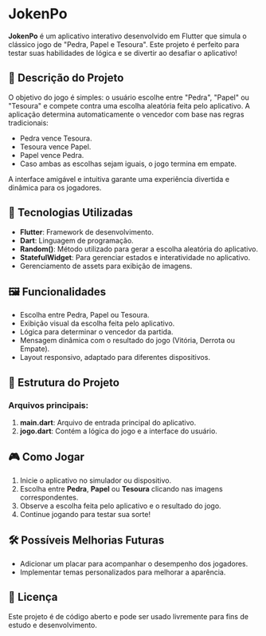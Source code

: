 # JokenPo

**JokenPo** é um aplicativo interativo desenvolvido em Flutter que simula o clássico jogo de "Pedra, Papel e Tesoura". Este projeto é perfeito para testar suas habilidades de lógica e se divertir ao desafiar o aplicativo!

## 📜 Descrição do Projeto

O objetivo do jogo é simples: o usuário escolhe entre "Pedra", "Papel" ou "Tesoura" e compete contra uma escolha aleatória feita pelo aplicativo. A aplicação determina automaticamente o vencedor com base nas regras tradicionais:

- Pedra vence Tesoura.
- Tesoura vence Papel.
- Papel vence Pedra.
- Caso ambas as escolhas sejam iguais, o jogo termina em empate.

A interface amigável e intuitiva garante uma experiência divertida e dinâmica para os jogadores.

## 🚀 Tecnologias Utilizadas

- **Flutter**: Framework de desenvolvimento.
- **Dart**: Linguagem de programação.
- **Random()**: Método utilizado para gerar a escolha aleatória do aplicativo.
- **StatefulWidget**: Para gerenciar estados e interatividade no aplicativo.
- Gerenciamento de assets para exibição de imagens.

## 🖼️ Funcionalidades

- Escolha entre Pedra, Papel ou Tesoura.
- Exibição visual da escolha feita pelo aplicativo.
- Lógica para determinar o vencedor da partida.
- Mensagem dinâmica com o resultado do jogo (Vitória, Derrota ou Empate).
- Layout responsivo, adaptado para diferentes dispositivos.

## 📂 Estrutura do Projeto

### Arquivos principais:
1. **main.dart**: Arquivo de entrada principal do aplicativo.
2. **jogo.dart**: Contém a lógica do jogo e a interface do usuário.

## 🎮 Como Jogar

1. Inicie o aplicativo no simulador ou dispositivo.
2. Escolha entre **Pedra**, **Papel** ou **Tesoura** clicando nas imagens correspondentes.
3. Observe a escolha feita pelo aplicativo e o resultado do jogo.
4. Continue jogando para testar sua sorte!

## 🛠️ Possíveis Melhorias Futuras

- Adicionar um placar para acompanhar o desempenho dos jogadores.
- Implementar temas personalizados para melhorar a aparência.

## 📜 Licença

Este projeto é de código aberto e pode ser usado livremente para fins de estudo e desenvolvimento.